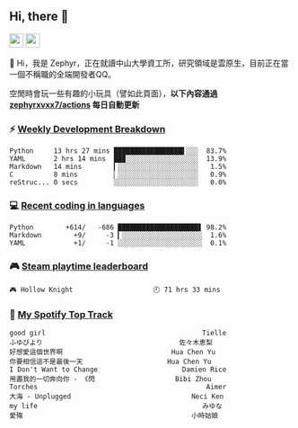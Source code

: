 <!--
**zephyrxvxx7/zephyrxvxx7** is a ✨ _special_ ✨ repository because its `README.md` (this file) appears on your GitHub profile.

Here are some ideas to get you started:

- 🔭 I’m currently working on ...
- 🌱 I’m currently learning ...
- 👯 I’m looking to collaborate on ...
- 🤔 I’m looking for help with ...
- 💬 Ask me about ...
- 📫 How to reach me: ...
- 😄 Pronouns: ...
- ⚡ Fun fact: ...
-->

## Hi, there 👋

<a href="https://www.instagram.com/zephyrxvxx7/"><img src="https://img.shields.io/badge/instagram-3f729b?&style=for-the-badge&logo=instagram&logoColor=white" height=25></a>
<a href="https://zephyrxvxx7.me/"><img src="https://img.shields.io/badge/blog-gray?&style=for-the-badge&logo=hexo&logoColor=white" height=25></a>

👋 Hi，我是 Zephyr，正在就讀中山大學資工所，研究領域是雲原生，目前正在當一個不稱職的全端開發者QQ。

空閒時會玩一些有趣的小玩具（譬如此頁面），**以下內容通過 [zephyrxvxx7/actions](https://github.com/zephyrxvxx7/zephyrxvxx7/actions) 每日自動更新**

### ⚡ [Weekly Development Breakdown](https://gist.github.com/zephyrxvxx7/ee1787313f0772b51494d051b5edde7f)

<!-- code_time start -->

```text
Python     13 hrs 27 mins █████████████████▌░░░  83.7%
YAML       2 hrs 14 mins  ██▉░░░░░░░░░░░░░░░░░░  13.9%
Markdown   14 mins        ▎░░░░░░░░░░░░░░░░░░░░   1.5%
C          8 mins         ▏░░░░░░░░░░░░░░░░░░░░   0.9%
reStruc... 0 secs         ░░░░░░░░░░░░░░░░░░░░░   0.0%
```

<!-- code_time end -->

### 💻 [Recent coding in languages](https://gist.github.com/zephyrxvxx7/08c5ff0fead26978490fef5d749f43ea)

<!-- code_diff start -->

```text
Python        +614/   -686 ████████████████████▋ 98.2%
Markdown        +9/     -3 ▎░░░░░░░░░░░░░░░░░░░░  1.6%
YAML            +1/     -1 ░░░░░░░░░░░░░░░░░░░░░  0.1%
```

<!-- code_diff end -->

### 🎮 [Steam playtime leaderboard](https://gist.github.com/zephyrxvxx7/f77b8978877f959b69d84723c43a4a64)

<!-- steam_time start -->

```text
🎮 Hollow Knight                    🕘 71 hrs 33 mins
```

<!-- steam_time end -->

### 🎵 [My Spotify Top Track](https://gist.github.com/zephyrxvxx7/fe159fde5ec9ebea27e03dd63a71e78f)

<!-- spotify_track start -->

```text
good girl                                       Tielle
ふゆびより                                  佐々木恵梨
好想愛這個世界啊                           Hua Chen Yu
你要相信這不是最後一天                     Hua Chen Yu
I Don't Want to Change                     Damien Rice
用盡我的一切奔向你 - 《閃                    Bibi Zhou
Torches                                          Aimer
大海 - Unplugged                              Neci Ken
my life                                         みゆな
愛殤                                          小時姑娘
```

<!-- spotify_track end -->
